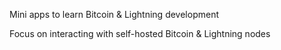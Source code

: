 Mini apps to learn Bitcoin & Lightning development

Focus on interacting with self-hosted Bitcoin & Lightning nodes